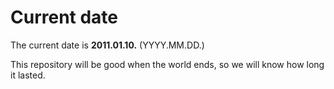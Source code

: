 # Current date

The current date is **2011.01.10.** (YYYY.MM.DD.)

This repository will be good when the world ends, so we will know how long it lasted.